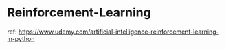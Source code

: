 # Reinforcement-Learning

ref: https://www.udemy.com/artificial-intelligence-reinforcement-learning-in-python
